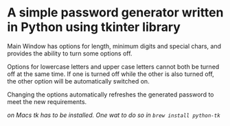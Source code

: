 # A simple password generator written in Python using tkinter library

Main Window has options for length, minimum digits and special chars, and provides the ability to turn some options off.

Options for lowercase letters and upper case letters cannot both be turned off at the same time. If one is turned off while the other is also turned off, the other option will be automatically switched on.

Changing the options automatically refreshes the generated password to meet the new requirements.

_on Macs tk has to be installed. One wat to do so in ``brew install python-tk``_ 